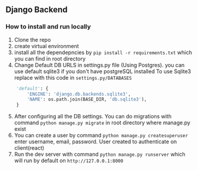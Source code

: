 ## Django Backend

### How to install and run locally
1. Clone the repo
2. create virtual environment
3. install all the dependepncies by `pip install -r requirements.txt` which you can find in root directory
4. Change Default DB URLS in settings.py file (Using Postgres). you can use default sqlite3 if you don't have postgreSQL installed
To use Sqlite3 replace with this code in `settings.py/DATABASES`
```python
    'default': {
        'ENGINE': 'django.db.backends.sqlite3',
        'NAME': os.path.join(BASE_DIR, 'db.sqlite3'),
    }
```
5. After configuring all the DB settings. You can do migrations with command `python manage.py migrate` in root directory where manage.py exist
6. You can create a user by command `python manage.py createsuperuser` enter username, email, password. User created to authenticate on client(react)
7. Run the dev server with command `python manage.py runserver` which will run by default on `http://127.0.0.1:8000`
